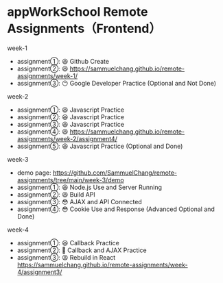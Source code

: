 # appWorkSchool Remote Assignments（Frontend）

week-1
  - assignment①: 😆 Github Create
  - assignment②: 😆 https://sammuelchang.github.io/remote-assignments/week-1/
  - assignment③: 😶 Google Developer Practice (Optional and Not Done)

week-2
  - assignment①: 😆 Javascript Practice
  - assignment②: 😆 Javascript Practice
  - assignment③: 😆 Javascript Practice
  - assignment④: 😆 https://sammuelchang.github.io/remote-assignments/week-2/assignment4/
  - assignment⑤: 😆 Javascript Practice (Optional and Done)

week-3 
  - demo page: https://github.com/SammuelChang/remote-assignments/tree/main/week-3/demo
  - assignment①: 😆 Node.js Use and Server Running
  - assignment②: 😆 Build API
  - assignment③: 😳 AJAX and API Connected
  - assignment④: 😳 Cookie Use and Response (Advanced Optional and Done)

week-4
  - assignment①: 😆 Callback Practice
  - assignment②: 🧐 Callback and AJAX Practice
  - assignment③: 😫 Rebuild in React https://sammuelchang.github.io/remote-assignments/week-4/assignment3/
